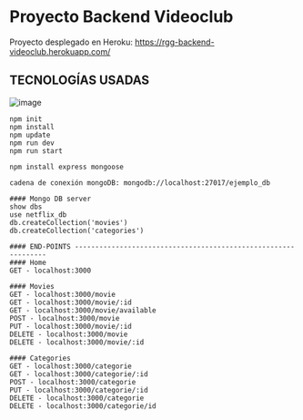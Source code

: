 # Proyecto Backend Videoclub

Proyecto desplegado en Heroku: https://rgg-backend-videoclub.herokuapp.com/


## TECNOLOGÍAS USADAS

![image](https://user-images.githubusercontent.com/16636086/138952802-f9f8bd82-62d5-4a24-9679-09744b41c92d.png)

```
npm init
npm install
npm update
npm run dev
npm run start

npm install express mongoose 

cadena de conexión mongoDB: mongodb://localhost:27017/ejemplo_db

#### Mongo DB server
show dbs
use netflix_db
db.createCollection('movies')
db.createCollection('categories')

#### END-POINTS ---------------------------------------------------------------
#### Home
GET - localhost:3000

#### Movies
GET - localhost:3000/movie
GET - localhost:3000/movie/:id
GET - localhost:3000/movie/available
POST - localhost:3000/movie
PUT - localhost:3000/movie/:id
DELETE - localhost:3000/movie
DELETE - localhost:3000/movie/:id

#### Categories
GET - localhost:3000/categorie
GET - localhost:3000/categorie/:id
POST - localhost:3000/categorie
PUT - localhost:3000/categorie/:id
DELETE - localhost:3000/categorie
DELETE - localhost:3000/categorie/id
```
